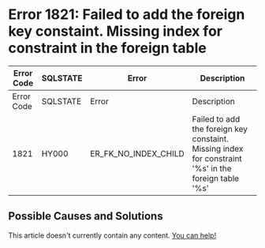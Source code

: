 
# Error 1821: Failed to add the foreign key constaint. Missing index for constraint in the foreign table


| Error Code | SQLSTATE | Error | Description |
| --- | --- | --- | --- |
| Error Code | SQLSTATE | Error | Description |
| 1821 | HY000 | ER_FK_NO_INDEX_CHILD | Failed to add the foreign key constaint. Missing index for constraint '%s' in the foreign table '%s' |




## Possible Causes and Solutions


This article doesn't currently contain any content. [You can help!](/kb/en/writing-and-editing-knowledge-base-articles/)

